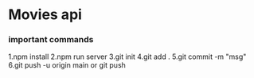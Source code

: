 # Movies api
### important commands
1.npm install
2.npm run server
3.git init
4.git add .
5.git commit -m "msg"
6.git push -u origin main or git push